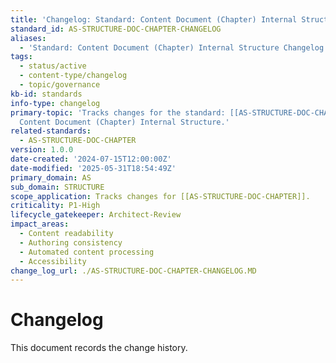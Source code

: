 ```yaml
---
title: 'Changelog: Standard: Content Document (Chapter) Internal Structure'
standard_id: AS-STRUCTURE-DOC-CHAPTER-CHANGELOG
aliases:
  - 'Standard: Content Document (Chapter) Internal Structure Changelog'
tags:
  - status/active
  - content-type/changelog
  - topic/governance
kb-id: standards
info-type: changelog
primary-topic: 'Tracks changes for the standard: [[AS-STRUCTURE-DOC-CHAPTER]] - Standard:
  Content Document (Chapter) Internal Structure.'
related-standards:
  - AS-STRUCTURE-DOC-CHAPTER
version: 1.0.0
date-created: '2024-07-15T12:00:00Z'
date-modified: '2025-05-31T18:54:49Z'
primary_domain: AS
sub_domain: STRUCTURE
scope_application: Tracks changes for [[AS-STRUCTURE-DOC-CHAPTER]].
criticality: P1-High
lifecycle_gatekeeper: Architect-Review
impact_areas:
  - Content readability
  - Authoring consistency
  - Automated content processing
  - Accessibility
change_log_url: ./AS-STRUCTURE-DOC-CHAPTER-CHANGELOG.MD
---
```


# Changelog

This document records the change history.
